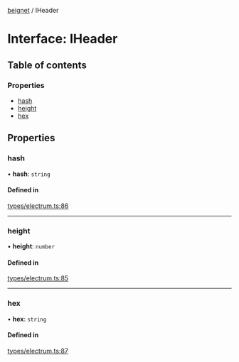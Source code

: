 [beignet](../README.md) / IHeader

# Interface: IHeader

## Table of contents

### Properties

- [hash](IHeader.md#hash)
- [height](IHeader.md#height)
- [hex](IHeader.md#hex)

## Properties

### hash

• **hash**: `string`

#### Defined in

[types/electrum.ts:86](https://github.com/synonymdev/beignet/blob/88520f5/src/types/electrum.ts#L86)

___

### height

• **height**: `number`

#### Defined in

[types/electrum.ts:85](https://github.com/synonymdev/beignet/blob/88520f5/src/types/electrum.ts#L85)

___

### hex

• **hex**: `string`

#### Defined in

[types/electrum.ts:87](https://github.com/synonymdev/beignet/blob/88520f5/src/types/electrum.ts#L87)
